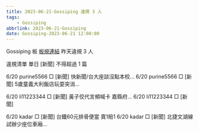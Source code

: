 ```yaml
---
title: 2023-06-21-Gossiping 違規 3 人
tags:
    - Gossiping
abbrlink: 2023-06-21-Gossiping
date: Gossiping-2023-06-21 12:00:00
---
```

Gossiping 板 [板規連結](https://www.ptt.cc/bbs/Gossiping/M.1637425085.A.07D.html)
昨天違規 3 人
<!-- more -->

違規清單
單日 [新聞] 不得超過 1 篇

6/20 purine5566 □ [新聞] 快新聞/台大座談沒點本校…
6/20 purine5566 □ [新聞] 5歲童義大利飯店玩耍突消…

6/20 li11223344 □ [新聞] 黃子佼代言頻喊卡 嘉縣府…
6/20 li11223344 □ [新聞]

6/20 kadar □ [新聞] 台鐵60元排骨便當 賣1賠1
6/20 kadar □ [新聞] 北捷文湖線試辦少座位車廂…
